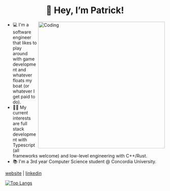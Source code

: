 <h1 align="center">👋 Hey, I’m Patrick! </h1>
<img align="right" alt="Coding" width="400" src="https://ardas-it.com/uploads/images/blogs/giph.gif">


- 💻 I'm a software engineer that likes to play around with game development and whatever floats my boat (or whatever I get paid to do).
- 👨‍💻 My current interests are full stack development with Typescript (all frameworks welcome) and low-level engineering with C++/Rust.
- 📚 I'm a 3rd year Computer Science student @ Concordia University.

[website](http://patrickdeniso.me/) | [linkedin](https://www.linkedin.com/in/patrick-deniso/)

[![Top Langs](https://github-readme-stats.vercel.app/api/top-langs/?username=engineeringpatrick&theme=radical)](https://github.com/anuraghazra/github-readme-stats)
